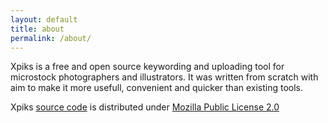 ```yaml
---
layout: default
title: about
permalink: /about/
---
```


<section class="row section-default">
<p>
Xpiks is a free and open source keywording and uploading tool for microstock photographers and illustrators. It was written from scratch with aim to make it more usefull, convenient and quicker than existing tools.
</p>

<p>
Xpiks <a href="https://github.com/ribtoks/xpiks" target="_blank">source code</a> is distributed under <a href="https://www.mozilla.org/en-US/MPL/2.0/">Mozilla Public License 2.0</a>
</p>
</section>

